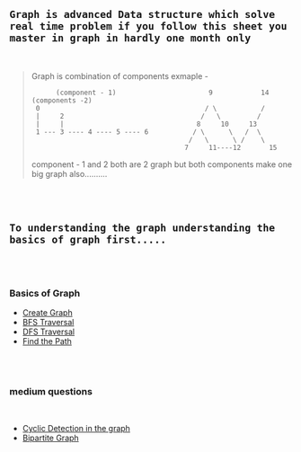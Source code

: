 ## `Graph is advanced Data structure which solve real time problem if you follow this sheet you master in graph in hardly one month only`
<br>

>Graph is combination of components
>exmaple -
>      
>           (component - 1)                       9            14   (components -2)
>      0                                         / \           /
>      |     2                                  /   \         /
>      |     |                                 8     10     13 
>      1 --- 3 ---- 4 ---- 5 ---- 6           / \      \   /  \
>                                            /   \      \ /    \
>                                           7     11----12       15                        
>
> component - 1 and 2 both are 2 graph but both components make one big graph also..........

<br><br>


## `To understanding the graph understanding the basics of graph first.....`

<br><br>

### Basics of Graph 
- [Create Graph](https://github.com/ji-kapil/DSA-Questions/blob/main/Data-Structure/Graph/CreateGraph.java)
- [BFS Traversal](https://github.com/ji-kapil/DSA-Questions/blob/main/Data-Structure/Graph/BFS.java)
- [DFS Traversal](https://github.com/ji-kapil/DSA-Questions/blob/main/Data-Structure/Graph/DFS.java)
- [Find the Path](https://github.com/ji-kapil/DSA-Questions/blob/main/Data-Structure/Graph/FindPath.java)

<br><br>

### medium questions

<br>

- [Cyclic Detection in the graph](https://github.com/ji-kapil/DSA-Questions/blob/main/Data-Structure/Graph/CyclicDetection.java)
- [Bipartite Graph](https://github.com/ji-kapil/DSA-Questions/blob/main/Data-Structure/Graph/Bipartite.java)

